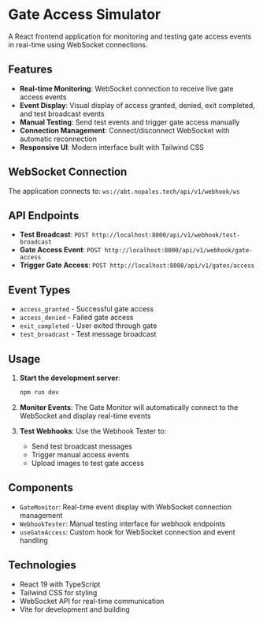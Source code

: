 # Gate Access Simulator

A React frontend application for monitoring and testing gate access events in real-time using WebSocket connections.

## Features

- **Real-time Monitoring**: WebSocket connection to receive live gate access events
- **Event Display**: Visual display of access granted, denied, exit completed, and test broadcast events
- **Manual Testing**: Send test events and trigger gate access manually
- **Connection Management**: Connect/disconnect WebSocket with automatic reconnection
- **Responsive UI**: Modern interface built with Tailwind CSS

## WebSocket Connection

The application connects to: `ws://abt.nopales.tech/api/v1/webhook/ws`

## API Endpoints

- **Test Broadcast**: `POST http://localhost:8000/api/v1/webhook/test-broadcast`
- **Gate Access Event**: `POST http://localhost:8000/api/v1/webhook/gate-access`
- **Trigger Gate Access**: `POST http://localhost:8000/api/v1/gates/access`

## Event Types

- `access_granted` - Successful gate access
- `access_denied` - Failed gate access
- `exit_completed` - User exited through gate
- `test_broadcast` - Test message broadcast

## Usage

1. **Start the development server**:
   ```bash
   npm run dev
   ```

2. **Monitor Events**: The Gate Monitor will automatically connect to the WebSocket and display real-time events

3. **Test Webhooks**: Use the Webhook Tester to:
   - Send test broadcast messages
   - Trigger manual access events
   - Upload images to test gate access

## Components

- `GateMonitor`: Real-time event display with WebSocket connection management
- `WebhookTester`: Manual testing interface for webhook endpoints
- `useGateAccess`: Custom hook for WebSocket connection and event handling

## Technologies

- React 19 with TypeScript
- Tailwind CSS for styling
- WebSocket API for real-time communication
- Vite for development and building